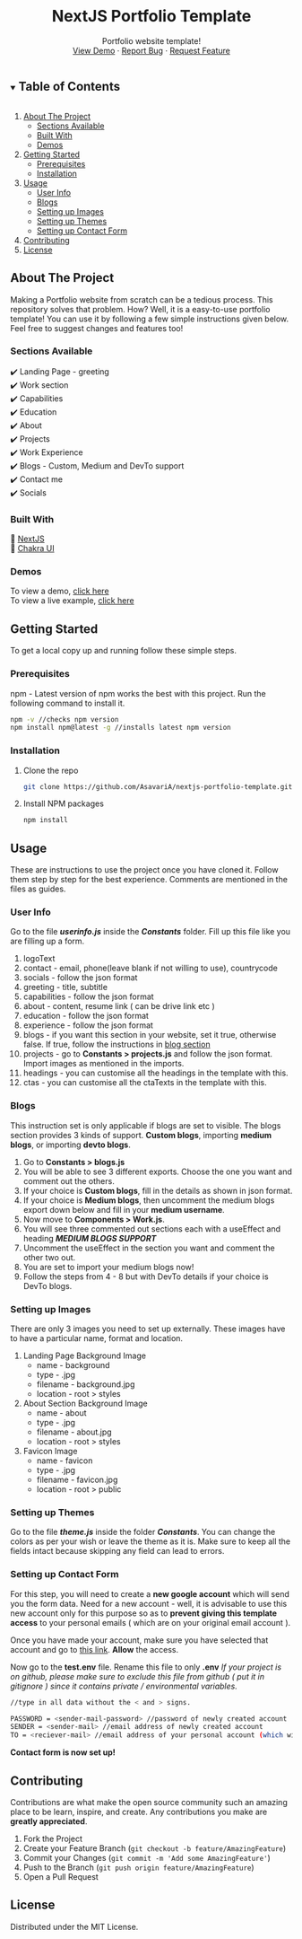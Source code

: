 <!-- PROJECT LOGO -->
<br />
<p align="center">
  <h1 align="center">NextJS Portfolio Template</h1>
  <p align="center">
    Portfolio website template!
    <br />
    <a href="https://michaelscott-nextjstemp.vercel.app/">View Demo</a>
    ·
    <a href="https://github.com/AsavariA/nextjs-portfolio-template/issues">Report Bug</a>
    ·
    <a href="https://github.com/AsavariA/nextjs-portfolio-template/issues">Request Feature</a>
  </p>
</p>



<!-- TABLE OF CONTENTS -->
<details open="open">
  <summary><h2 style="display: inline-block">Table of Contents</h2></summary>
  <ol>
    <li>
      <a href="#about-the-project">About The Project</a>
      <ul>
        <li><a href="#sections-available">Sections Available</a></li>
        <li><a href="#built-with">Built With</a></li>
        <li><a href="#demos">Demos</a></li>
      </ul>
    </li>
    <li>
      <a href="#getting-started">Getting Started</a>
      <ul>
        <li><a href="#prerequisites">Prerequisites</a></li>
        <li><a href="#installation">Installation</a></li>
      </ul>
    </li>
    <li>
	    <a href="#usage">Usage</a>
	    <ul>
        <li><a href="#user-info">User Info</a></li>
        <li><a href="#blogs">Blogs</a></li>
        <li><a href="#setting-up-images">Setting up Images</a></li>
        <li><a href="#setting-up-themes">Setting up Themes</a></li>
        <li><a href="#setting-up-contact-form">Setting up Contact Form</a></li>
      </ul>
	</li>
    <li><a href="#contributing">Contributing</a></li>
    <li><a href="#license">License</a></li>
  </ol>
</details>



<!-- ABOUT THE PROJECT -->
## About The Project

Making a Portfolio website from scratch can be a tedious process. This repository solves that problem. How? Well, it is a easy-to-use portfolio template! You can use it by following a few simple instructions given below. Feel free to suggest changes and features too!

### Sections Available

✔️ Landing Page - greeting\
✔️ Work section\
✔️ Capabilities\
✔️ Education\
✔️ About \
✔️ Projects\
✔️ Work Experience\
✔️ Blogs - Custom, Medium and DevTo support\
✔️ Contact me\
✔️ Socials

### Built With
🔧 [NextJS](https://nextjs.org/)\
🔧 [Chakra UI](https://chakra-ui.com/)

### Demos
To view a demo, [click here](https://michaelscott-nextjstemp.vercel.app/)\
To view a live example, [click here](https://asavariambavane.vercel.app/)

<!-- GETTING STARTED -->
## Getting Started

To get a local copy up and running follow these simple steps.

### Prerequisites
npm - Latest version of npm works the best with this project. Run the following command to install it.
  ```sh
  npm -v //checks npm version
  npm install npm@latest -g //installs latest npm version
  ```

### Installation

1. Clone the repo
   ```sh
   git clone https://github.com/AsavariA/nextjs-portfolio-template.git
   ```
2. Install NPM packages
   ```sh
   npm install
   ```



<!-- USAGE EXAMPLES -->
## Usage
These are instructions to use the project once you have cloned it. Follow them step by step for the best experience. Comments are mentioned in the files as guides.

### User Info
Go to the file ***userinfo.js*** inside the ***Constants*** folder. Fill up this file like you are filling up a form.

 1. logoText
 2. contact - email, phone(leave blank if not willing to use), countrycode
 3. socials - follow the json format
 4. greeting - title, subtitle
 5. capabilities - follow the json format
 6. about - content, resume link ( can be drive link etc )
 7. education - follow the json format
 8. experience - follow the json format
 9. blogs - if you want this section in your website, set it true, otherwise false. If true, follow the instructions in <a href="#blogs">blog section</a>
 10. projects - go to  **Constants > projects.js** and follow the json format. Import images as mentioned in the imports.
 11. headings - you can customise all the headings in the template with this. 
 12. ctas - you can customise all the ctaTexts in the template with this. 

### Blogs
This instruction set is only applicable if blogs are set to visible. The blogs section provides 3 kinds of support. **Custom blogs**, importing **medium blogs**, or importing **devto blogs**.
 
 1. Go to **Constants > blogs.js**  
 2. You will be able to see 3 different exports. Choose the one you want and comment out the others.
 3. If your choice is **Custom blogs**, fill in the details as shown in json format.
 4. If your choice is **Medium blogs**, then uncomment the medium blogs export down below and fill in your **medium username**.
 5. Now move to **Components > Work.js**.
 6. You will see three commented out sections each with a useEffect and heading ***MEDIUM BLOGS SUPPORT***
 7. Uncomment the useEffect in the section you want and comment the other two out.
 8. You are set to import your medium blogs now!
 9. Follow the steps from 4 - 8 but with DevTo details if your choice is DevTo blogs.

### Setting up Images
There are only 3 images you need to set up externally. These images have to have a particular name, format and location. 

<ol>
    <li>
      Landing Page Background Image
      <ul>
        <li>name - background</li>
        <li>type - .jpg</li>
        <li>filename - background.jpg</li>
        <li>location - root > styles</li>
      </ul>
    </li>
    <li>
      About Section Background Image
      <ul>
        <li>name - about</li>
        <li>type - .jpg</li>
        <li>filename - about.jpg</li>
         <li>location - root > styles</li>
      </ul>
    </li>
    <li>
      Favicon Image
      <ul>
        <li>name - favicon</li>
        <li>type - .jpg</li>
        <li>filename - favicon.jpg</li>
         <li>location - root > public</li>
      </ul>
    </li>
  </ol>

### Setting up Themes
Go to the file ***theme.js*** inside the folder ***Constants***.
You can change the colors as per your wish or leave the theme as it is. Make sure to keep all the fields intact because skipping any field can lead to errors.


### Setting up Contact Form
For this step, you will need to create a **new google account** which will send you the form data. Need for a new account - well, it is advisable to use this new account only for this purpose so as to **prevent giving this template access** to your personal emails ( which are on your original email account ). 

Once you have made your account, make sure you have selected that account and go to [this link](https://myaccount.google.com/lesssecureapps). **Allow** the access.

Now go to the **test.env** file. Rename this file to only **.env**
*If your project is on github, please make sure to exclude this file from github ( put it in gitignore ) since it contains private / environmental variables.*

  ```sh
//type in all data without the < and > signs.

  PASSWORD = <sender-mail-password> //password of newly created account
SENDER = <sender-mail> //email address of newly created account
TO = <reciever-mail> //email address of your personal account (which will be reciever of data in this case)
  ```

**Contact form is now set up!**

<!-- CONTRIBUTING -->
## Contributing

Contributions are what make the open source community such an amazing place to be learn, inspire, and create. Any contributions you make are **greatly appreciated**.

1. Fork the Project
2. Create your Feature Branch (`git checkout -b feature/AmazingFeature`)
3. Commit your Changes (`git commit -m 'Add some AmazingFeature'`)
4. Push to the Branch (`git push origin feature/AmazingFeature`)
5. Open a Pull Request

<!-- LICENSE -->
## License

Distributed under the MIT License.



